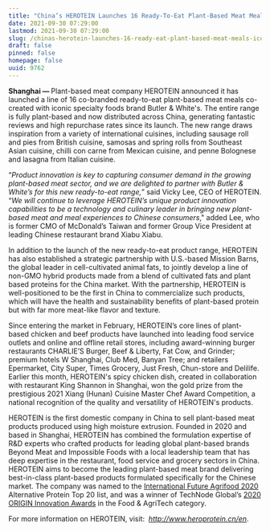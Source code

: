 ```yaml
---
title: "China’s HEROTEIN Launches 16 Ready-To-Eat Plant-Based Meat Meals with Iconic Specialty Foods Brand Butler & White’s"
date: 2021-09-30 07:29:00
lastmod: 2021-09-30 07:29:00
slug: /chinas-herotein-launches-16-ready-eat-plant-based-meat-meals-iconic-specialty-foods-brand
draft: false
pinned: false
homepage: false
uuid: 9762
---
```

<p><strong>Shanghai — </strong>Plant-based meat company HEROTEIN announced it has launched a line of 16 co-branded ready-to-eat plant-based meat meals co-created with iconic specialty foods brand Butler & White's. The entire range is fully plant-based and now distributed across China, generating fantastic reviews and high repurchase rates since its launch. The new range draws inspiration from a variety of international cuisines, including sausage roll and pies from British cuisine, samosas and spring rolls from Southeast Asian cuisine, chilli con carne from Mexican cuisine, and penne Bolognese and lasagna from Italian cuisine.</p>
<p>“<em>Product innovation is key to capturing consumer demand in the growing plant-based meat sector, and we are delighted to partner with Butler & White’s for this new ready-to-eat range,</em>” said Vicky Lee, CEO of HEROTEIN. “<em>We will continue to leverage HEROTEIN’s unique product innovation capabilities to be a technology and culinary leader in bringing new plant-based meat and meal experiences to Chinese consumers</em>," added Lee, who is former CMO of McDonald’s Taiwan and former Group Vice President at leading Chinese restaurant brand Xiabu Xiabu.</p>
<p>In addition to the launch of the new ready-to-eat product range, HEROTEIN has also established a strategic partnership with U.S.-based Mission Barns, the global leader in cell-cultivated animal fats, to jointly develop a line of non-GMO hybrid products made from a blend of cultivated fats and plant based proteins for the China market. With the partnership, HEROTEIN is well-positioned to be the first in China to commercialize such products, which will have the health and sustainability benefits of plant-based protein but with far more meat-like flavor and texture.</p>
<p>Since entering the market in February, HEROTEIN’s core lines of plant-based chicken and beef products have launched into leading food service outlets and online and offline retail stores, including award-winning burger restaurants CHARLIE’S Burger, Beef & Liberty, Fat Cow, and Grinder; premium hotels W Shanghai, Club Med, Banyan Tree; and retailers Epermarket, City Super, Times Grocery, Just Fresh, Chun-store and Delilife. Earlier this month, HEROTEIN's spicy chicken dish, created in collaboration with restaurant King Shannon in Shanghai, won the gold prize from the prestigious 2021 Xiang (Hunan) Cuisine Master Chef Award Competition, a national recognition of the quality and versatility of HEROTEIN's products.</p>
<p>HEROTEIN is the first domestic company in China to sell plant-based meat products produced using high moisture extrusion. Founded in 2020 and based in Shanghai, HEROTEIN has combined the formulation expertise of R&D experts who crafted products for leading global plant-based brands Beyond Meat and Impossible Foods with a local leadership team that has deep expertise in the restaurant, food service and grocery sectors in China. HEROTEIN aims to become the leading plant-based meat brand delivering best-in-class plant-based products formulated specifically for the Chinese market. The company was named to the <a href="https://vcbeat.top/Vcearth2020/index">International Future Agrifood 2020</a> Alternative Protein Top 20 list, and was a winner of TechNode Global’s <a href="https://technode.global/2020/11/18/origin-innovation-awards-2020-winners/">2020 ORIGIN Innovation Awards</a> in the Food & AgriTech category.</p>
<p>For more information on HEROTEIN, visit:  <em><a href="http://www.heroprotein.cn/en">http://www.heroprotein.cn/en</a></em>.</p>
